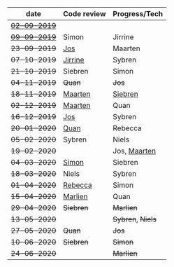 | date        	                            | Code review 	                                  | Progress/Tech 	|
|-------------------------------------------|-----------------------------------------------------|-----------------|
| [~~02-09-2019~~](./archive/02-09-2019.md) |        	                                          |          	      |
| [~~09-09-2019~~](./archive/09-09-2019.md) | Simon       	                                  | Jirrine       	|
| ~~23-09-2019~~                            | [Jos](../code_review/Snakefile)   	                  | Maarten       	|
| ~~07-10-2019~~                            | [Jirrine](../code_review/cocitation_dataframe.py)    | Sybren        	|
| ~~21-10-2019~~                            | Siebren     	                                  | Simon         	|
| ~~04-11-2019~~                            | ~~Quan~~     	                                  | ~~Jos~~        	|
| ~~18-11-2019~~                            | [Maarten](../code_review/tricks.py)                  | [Siebren](https://github.com/vanheeringen-lab/genomepy/blob/master/docs/release_checklist.md) |
| ~~02-12-2019~~      	                    | [Maarten](../code_review/narrowpeak_to_fasta)        | Quan          	|
| ~~16-12-2019~~                            | [Jos](../code_review/scATAC_gimme_Maelstrom/scATAC_peak_analysis.Rmd)            | Sybren         	|
| ~~20-01-2020~~      	                    | [Quan](../code_review/call_influence_score.py)       | Rebecca        	|
| ~~05-02-2020~~      	                    | Sybren                                              | Niels         	|
| ~~19-02-2020~~      	                    |                                                     | Jos, [Maarten](../archive/PeakSQL.pdf)           	|
| ~~04-03-2020~~      	                    | [Simon](../code_review/gene_annotation.py)                                               | Siebren        	|
| ~~18-03-2020~~      	                    | Niels                                               | Sybren         	|
| ~~01-04-2020~~      	                    | [Rebecca](../code_review/scRNAseq_processing/)           | Simon         	|
| ~~15-04-2020~~      	                    | [Marlien](../code_review/codereview_Marlien.smk)         | Quan         	  |
| ~~29-04-2020~~      	                    | ~~Siebren~~                                             | ~~Marlien~~        	|
| ~~13-05-2020~~                            | 	                                                    | ~~Sybren~~, ~~Niels~~ |
| ~~27-05-2020~~                                | ~~Quan~~	                                                | ~~Jos~~ |
| ~~10-06-2020~~                                | ~~Siebren~~	                                              | ~~Simon~~ |
| ~~24-06-2020~~                                | 	                                                        | ~~Marlien~~ |
